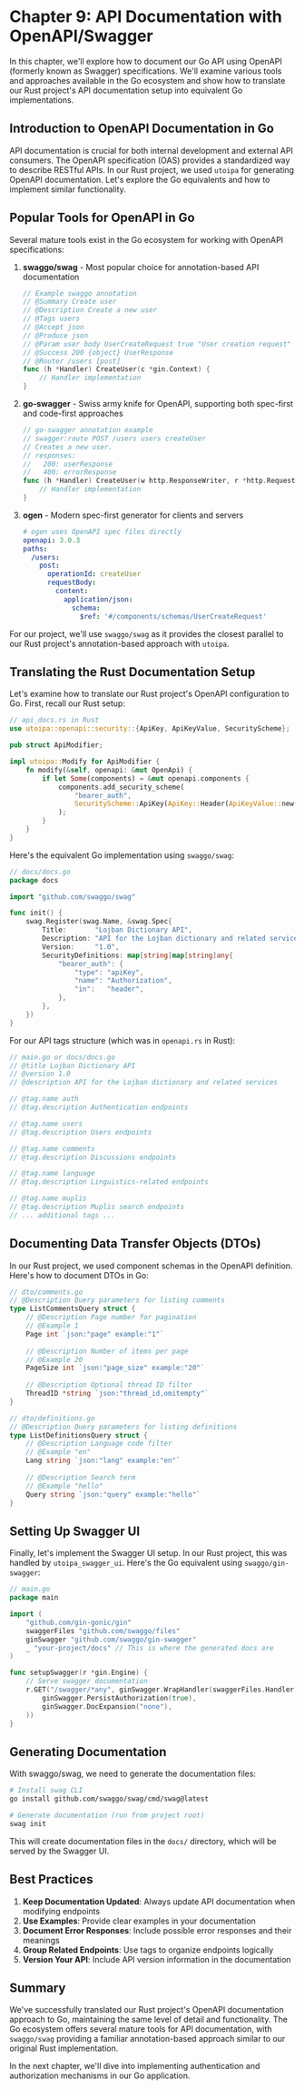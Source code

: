 # Chapter 9: API Documentation with OpenAPI/Swagger

In this chapter, we'll explore how to document our Go API using OpenAPI (formerly known as Swagger) specifications. We'll examine various tools and approaches available in the Go ecosystem and show how to translate our Rust project's API documentation setup into equivalent Go implementations.

## Introduction to OpenAPI Documentation in Go

API documentation is crucial for both internal development and external API consumers. The OpenAPI specification (OAS) provides a standardized way to describe RESTful APIs. In our Rust project, we used `utoipa` for generating OpenAPI documentation. Let's explore the Go equivalents and how to implement similar functionality.

## Popular Tools for OpenAPI in Go

Several mature tools exist in the Go ecosystem for working with OpenAPI specifications:

1. **swaggo/swag** - Most popular choice for annotation-based API documentation
   ```go
   // Example swaggo annotation
   // @Summary Create user
   // @Description Create a new user
   // @Tags users
   // @Accept json
   // @Produce json
   // @Param user body UserCreateRequest true "User creation request"
   // @Success 200 {object} UserResponse
   // @Router /users [post]
   func (h *Handler) CreateUser(c *gin.Context) {
       // Handler implementation
   }
   ```

2. **go-swagger** - Swiss army knife for OpenAPI, supporting both spec-first and code-first approaches
   ```go
   // go-swagger annotation example
   // swagger:route POST /users users createUser
   // Creates a new user.
   // responses:
   //   200: userResponse
   //   400: errorResponse
   func (h *Handler) CreateUser(w http.ResponseWriter, r *http.Request) {
       // Handler implementation
   }
   ```

3. **ogen** - Modern spec-first generator for clients and servers
   ```yaml
   # ogen uses OpenAPI spec files directly
   openapi: 3.0.3
   paths:
     /users:
       post:
         operationId: createUser
         requestBody:
           content:
             application/json:
               schema:
                 $ref: '#/components/schemas/UserCreateRequest'
   ```

For our project, we'll use `swaggo/swag` as it provides the closest parallel to our Rust project's annotation-based approach with `utoipa`.

## Translating the Rust Documentation Setup

Let's examine how to translate our Rust project's OpenAPI configuration to Go. First, recall our Rust setup:

```rust
// api_docs.rs in Rust
use utoipa::openapi::security::{ApiKey, ApiKeyValue, SecurityScheme};

pub struct ApiModifier;

impl utoipa::Modify for ApiModifier {
    fn modify(&self, openapi: &mut OpenApi) {
        if let Some(components) = &mut openapi.components {
            components.add_security_scheme(
                "bearer_auth",
                SecurityScheme::ApiKey(ApiKey::Header(ApiKeyValue::new("Authorization"))),
            );
        }
    }
}
```

Here's the equivalent Go implementation using `swaggo/swag`:

```go
// docs/docs.go
package docs

import "github.com/swaggo/swag"

func init() {
    swag.Register(swag.Name, &swag.Spec{
        Title:       "Lojban Dictionary API",
        Description: "API for the Lojban dictionary and related services",
        Version:     "1.0",
        SecurityDefinitions: map[string]map[string]any{
            "bearer_auth": {
                "type": "apiKey",
                "name": "Authorization",
                "in":   "header",
            },
        },
    })
}
```

For our API tags structure (which was in `openapi.rs` in Rust):

```go
// main.go or docs/docs.go
// @title Lojban Dictionary API
// @version 1.0
// @description API for the Lojban dictionary and related services

// @tag.name auth
// @tag.description Authentication endpoints

// @tag.name users
// @tag.description Users endpoints

// @tag.name comments
// @tag.description Discussions endpoints

// @tag.name language
// @tag.description Linguistics-related endpoints

// @tag.name muplis
// @tag.description Muplis search endpoints
// ... additional tags ...
```

## Documenting Data Transfer Objects (DTOs)

In our Rust project, we used component schemas in the OpenAPI definition. Here's how to document DTOs in Go:

```go
// dto/comments.go
// @Description Query parameters for listing comments
type ListCommentsQuery struct {
    // @Description Page number for pagination
    // @Example 1
    Page int `json:"page" example:"1"`
    
    // @Description Number of items per page
    // @Example 20
    PageSize int `json:"page_size" example:"20"`
    
    // @Description Optional thread ID filter
    ThreadID *string `json:"thread_id,omitempty"`
}

// dto/definitions.go
// @Description Query parameters for listing definitions
type ListDefinitionsQuery struct {
    // @Description Language code filter
    // @Example "en"
    Lang string `json:"lang" example:"en"`
    
    // @Description Search term
    // @Example "hello"
    Query string `json:"query" example:"hello"`
}
```

## Setting Up Swagger UI

Finally, let's implement the Swagger UI setup. In our Rust project, this was handled by `utoipa_swagger_ui`. Here's the Go equivalent using `swaggo/gin-swagger`:

```go
// main.go
package main

import (
    "github.com/gin-gonic/gin"
    swaggerFiles "github.com/swaggo/files"
    ginSwagger "github.com/swaggo/gin-swagger"
    _ "your-project/docs" // This is where the generated docs are
)

func setupSwagger(r *gin.Engine) {
    // Serve swagger documentation
    r.GET("/swagger/*any", ginSwagger.WrapHandler(swaggerFiles.Handler,
        ginSwagger.PersistAuthorization(true),
        ginSwagger.DocExpansion("none"),
    ))
}
```

## Generating Documentation

With swaggo/swag, we need to generate the documentation files:

```bash
# Install swag CLI
go install github.com/swaggo/swag/cmd/swag@latest

# Generate documentation (run from project root)
swag init
```

This will create documentation files in the `docs/` directory, which will be served by the Swagger UI.

## Best Practices

1. **Keep Documentation Updated**: Always update API documentation when modifying endpoints
2. **Use Examples**: Provide clear examples in your documentation
3. **Document Error Responses**: Include possible error responses and their meanings
4. **Group Related Endpoints**: Use tags to organize endpoints logically
5. **Version Your API**: Include API version information in the documentation

## Summary

We've successfully translated our Rust project's OpenAPI documentation approach to Go, maintaining the same level of detail and functionality. The Go ecosystem offers several mature tools for API documentation, with `swaggo/swag` providing a familiar annotation-based approach similar to our original Rust implementation.

In the next chapter, we'll dive into implementing authentication and authorization mechanisms in our Go application.